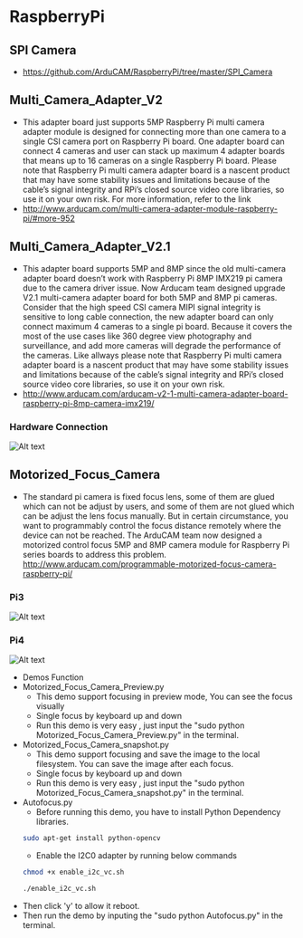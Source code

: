# RaspberryPi
## SPI Camera
- https://github.com/ArduCAM/RaspberryPi/tree/master/SPI_Camera

## Multi_Camera_Adapter_V2
- This adapter board just supports 5MP Raspberry Pi multi camera adapter module is designed for connecting more than one camera to a single CSI camera port on Raspberry Pi board. One adapter board can connect 4 cameras and user can stack up maximum 4 adapter boards that means up to 16 cameras on a single Raspberry Pi board. Please note that Raspberry Pi multi camera adapter board is a nascent product that may have some stability issues and limitations because of the cable’s signal integrity and RPi’s closed source video core libraries, so use it on your own risk.
For more information, refer to the link
- http://www.arducam.com/multi-camera-adapter-module-raspberry-pi/#more-952

## Multi_Camera_Adapter_V2.1
- This adapter board supports 5MP and 8MP since the old multi-camera adapter board doesn’t work with Raspberry Pi 8MP IMX219 pi camera due to the camera driver issue. Now Arducam team designed upgrade V2.1 multi-camera adapter board for both 5MP and 8MP pi cameras. Consider that the high speed CSI camera MIPI signal integrity is sensitive to long cable connection, the new adapter board can only connect maximum 4 cameras to a single pi board. Because it covers the most of the use cases like 360 degree view photography and surveillance, and add more cameras will degrade the performance of the cameras. Like allways please note that Raspberry Pi multi camera adapter board is a nascent product that may have some stability issues and limitations because of the cable’s signal integrity and RPi’s closed source video core libraries, so use it on your own risk.
- http://www.arducam.com/arducam-v2-1-multi-camera-adapter-board-raspberry-pi-8mp-camera-imx219/
### Hardware Connection
![Alt text](https://github.com/ArduCAM/RaspberryPi/blob/master/data/Multi_Camera_Shield_V2.1.png)

## Motorized_Focus_Camera
- The standard pi camera is fixed focus lens, some of them are glued which can not be adjust by users, and some of them are not glued which can be adjust the lens focus manually. But in certain circumstance, you want to programmably control the focus distance remotely where the device can not be reached. The ArduCAM team now designed a motorized control focus 5MP and 8MP camera module for Raspberry Pi series boards to address this problem.
http://www.arducam.com/programmable-motorized-focus-camera-raspberry-pi/
### Pi3
![Alt text](https://github.com/ArduCAM/RaspberryPi/blob/master/data/AutoFocus_diagram.png)
### Pi4
![Alt text](https://github.com/ArduCAM/RaspberryPi/blob/master/data/Motorized_Focus_Camera_Pi4.jpg)
- Demos Function
 - Motorized_Focus_Camera_Preview.py
   - This demo support focusing in preview mode, You can see the focus visually
   - Single focus by keyboard up and down
   - Run this demo is very easy , just input the "sudo python Motorized_Focus_Camera_Preview.py" in the terminal.
 - Motorized_Focus_Camera_snapshot.py
    - This demo support focusing and save the image to the local filesystem. You can save the image after each focus.
    - Single focus by keyboard up and down
    - Run this demo is very easy , just input the "sudo python Motorized_Focus_Camera_snapshot.py" in the terminal.
 - Autofocus.py 
    - Before running this demo, you have to install Python Dependency libraries.
    ```Bash
    sudo apt-get install python-opencv 
    ```
    - Enable the I2C0 adapter by running below commands
    ```Bash
    chmod +x enable_i2c_vc.sh
    ```
    ```Bash
    ./enable_i2c_vc.sh
    ```
 - Then click 'y' to allow it reboot.
 - Then run the demo by inputing the "sudo python Autofocus.py" in the terminal.
